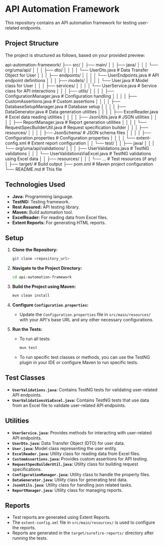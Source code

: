 # API Automation Framework

This repository contains an API automation framework for testing user-related endpoints.

## Project Structure

The project is structured as follows, based on your provided preview:

api-automation-framework/
├── src/
│   ├── main/
│   │   ├── java/
│   │   │   └── org/uma/api/
│   │   │       ├── dto/
│   │   │       │   └── UserDto.java          # Data Transfer Object for User
│   │   │       ├── endpoints/
│   │   │       │   └── UserEndpoints.java    # API endpoint definitions
│   │   │       ├── models/
│   │   │       │   └── User.java             # Model class for User
│   │   │       ├── services/
│   │   │       │   └── UserService.java        # Service class for API interactions
│   │   │       ├── utils/
│   │   │       │   ├── ConfigurationManager.java # Configuration handling
│   │   │       │   ├── CustomAssertions.java    # Custom assertions
│   │   │       │   ├── DatabaseSetupManager.java # Database setup
│   │   │       │   ├── DataGenerator.java       # Data generation utilities
│   │   │       │   ├── ExcelReader.java       # Excel data reading utilities
│   │   │       │   ├── JsonUtils.java         # JSON utilities
│   │   │       │   ├── ReportManager.java     # Report generation utilities
│   │   │       │   └── RequestSpecBuilderUtil.java # Request specification builder
│   │   │   ├── resources/
│   │   │   │   ├── JsonSchema/             # JSON schema files
│   │   │   │   ├── Configuration.properties # Configuration properties
│   │   │   │   └── extent-config.xml       # Extent report configuration
│   │   └── test/
│   │       ├── java/
│   │       │   └── org/uma/api/validations/
│   │       │       ├── UserValidations.java         # TestNG validations
│   │       │       └── UserValidationsViaExcel.java # TestNG validations using Excel data
│   │       ├── resources/
│   │       │   └── ...                     # Test resources (if any)
│   ├── target/                         # Build output
├── pom.xml                             # Maven project configuration
└── README.md                            # This file




## Technologies Used

* **Java:** Programming language.
* **TestNG:** Testing framework.
* **Rest Assured:** API testing library.
* **Maven:** Build automation tool.
* **ExcelReader:** For reading data from Excel files.
* **Extent Reports:** For generating HTML reports.

## Setup

1.  **Clone the Repository:**

    ```bash
    git clone <repository_url>
    ```

2.  **Navigate to the Project Directory:**

    ```bash
    cd api-automation-framework
    ```

3.  **Build the Project using Maven:**

    ```bash
    mvn clean install
    ```

4.  **Configure `Configuration.properties`:**

    * Update the `Configuration.properties` file in `src/main/resources/` with your API's base URL and any other necessary configurations.

5.  **Run the Tests:**

    * To run all tests:

        ```bash
        mvn test
        ```

    * To run specific test classes or methods, you can use the TestNG plugin in your IDE or configure Maven to run specific tests.

## Test Classes

* **`UserValidations.java`:** Contains TestNG tests for validating user-related API endpoints.
* **`UserValidationsViaExcel.java`:** Contains TestNG tests that use data from an Excel file to validate user-related API endpoints.

## Utilities

* **`UserService.java`:** Provides methods for interacting with user-related API endpoints.
* **`UserDto.java`:** Data Transfer Object (DTO) for user data.
* **`User.java`:** Model class representing the user entity.
* **`ExcelReader.java`:** Utility class for reading data from Excel files.
* **`CustomAssertions.java`:** Provides custom assertions for API testing.
* **`RequestSpecBuilderUtil.java`:** Utility class for building request specifications.
* **`ConfigurationManager.java`:** Utility class to handle the property files.
* **`DataGenerator.java`:** Utility class for generating test data.
* **`JsonUtils.java`:** Utility class for handling json related tasks.
* **`ReportManager.java`:** Utility class for managing reports.

## Reports

* Test reports are generated using Extent Reports.
* The `extent-config.xml` file in `src/main/resources/` is used to configure the reports.
* Reports are generated in the `target/surefire-reports/` directory after running the tests.
